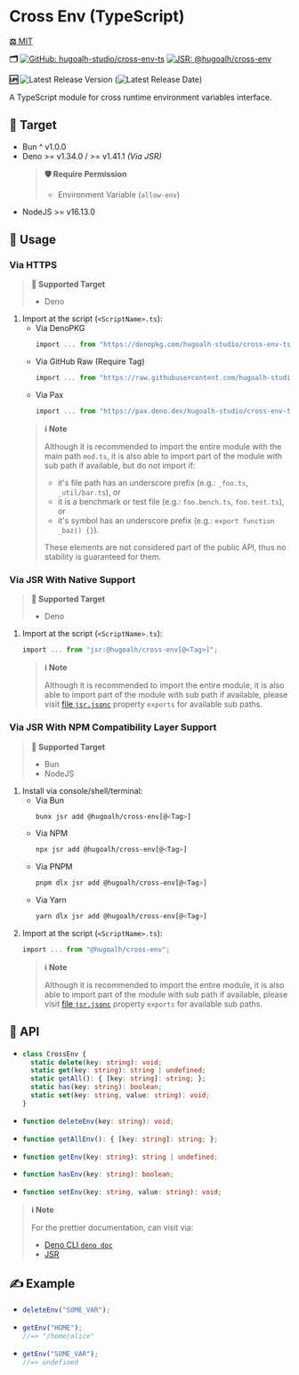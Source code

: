 # Cross Env (TypeScript)

[**⚖️** MIT](./LICENSE.md)

**🗂️**
[![GitHub: hugoalh-studio/cross-env-ts](https://img.shields.io/badge/hugoalh--studio/cross--env--ts-181717?logo=github&logoColor=ffffff&style=flat "GitHub: hugoalh-studio/cross-env-ts")](https://github.com/hugoalh-studio/cross-env-ts)
[![JSR: @hugoalh/cross-env](https://img.shields.io/badge/JSR-@hugoalh/cross--env-F7DF1E?labelColor=F7DF1E&logoColor=000000&style=flat "JSR: @hugoalh/cross-env")](https://jsr.io/@hugoalh/cross-env)

**🆙** ![Latest Release Version](https://img.shields.io/github/release/hugoalh-studio/cross-env-ts?sort=semver&color=2187C0&label=&style=flat "Latest Release Version") (![Latest Release Date](https://img.shields.io/github/release-date/hugoalh-studio/cross-env-ts?color=2187C0&label=&style=flat "Latest Release Date"))

A TypeScript module for cross runtime environment variables interface.

## 🎯 Target

- Bun ^ v1.0.0
- Deno >= v1.34.0 / >= v1.41.1 *(Via JSR)*
  > **🛡️ Require Permission**
  >
  > - Environment Variable (`allow-env`)
- NodeJS >= v16.13.0

## 🔰 Usage

### Via HTTPS

> **🎯 Supported Target**
>
> - Deno

1. Import at the script (`<ScriptName>.ts`):
    - Via DenoPKG
      ```ts
      import ... from "https://denopkg.com/hugoalh-studio/cross-env-ts[@<Tag>]/mod.ts";
      ```
    - Via GitHub Raw (Require Tag)
      ```ts
      import ... from "https://raw.githubusercontent.com/hugoalh-studio/cross-env-ts/<Tag>/mod.ts";
      ```
    - Via Pax
      ```ts
      import ... from "https://pax.deno.dev/hugoalh-studio/cross-env-ts[@<Tag>]/mod.ts";
      ```
    > **ℹ️ Note**
    >
    > Although it is recommended to import the entire module with the main path `mod.ts`, it is also able to import part of the module with sub path if available, but do not import if:
    >
    > - it's file path has an underscore prefix (e.g.: `_foo.ts`, `_util/bar.ts`), or
    > - it is a benchmark or test file (e.g.: `foo.bench.ts`, `foo.test.ts`), or
    > - it's symbol has an underscore prefix (e.g.: `export function _baz() {}`).
    >
    > These elements are not considered part of the public API, thus no stability is guaranteed for them.

### Via JSR With Native Support

> **🎯 Supported Target**
>
> - Deno

1. Import at the script (`<ScriptName>.ts`):
    ```ts
    import ... from "jsr:@hugoalh/cross-env[@<Tag>]";
    ```
    > **ℹ️ Note**
    >
    > Although it is recommended to import the entire module, it is also able to import part of the module with sub path if available, please visit [file `jsr.jsonc`](./jsr.jsonc) property `exports` for available sub paths.

### Via JSR With NPM Compatibility Layer Support

> **🎯 Supported Target**
>
> - Bun
> - NodeJS

1. Install via console/shell/terminal:
    - Via Bun
      ```sh
      bunx jsr add @hugoalh/cross-env[@<Tag>]
      ```
    - Via NPM
      ```sh
      npx jsr add @hugoalh/cross-env[@<Tag>]
      ```
    - Via PNPM
      ```sh
      pnpm dlx jsr add @hugoalh/cross-env[@<Tag>]
      ```
    - Via Yarn
      ```sh
      yarn dlx jsr add @hugoalh/cross-env[@<Tag>]
      ```
2. Import at the script (`<ScriptName>.ts`):
    ```ts
    import ... from "@hugoalh/cross-env";
    ```
    > **ℹ️ Note**
    >
    > Although it is recommended to import the entire module, it is also able to import part of the module with sub path if available, please visit [file `jsr.jsonc`](./jsr.jsonc) property `exports` for available sub paths.

## 🧩 API

- ```ts
  class CrossEnv {
    static delete(key: string): void;
    static get(key: string): string | undefined;
    static getAll(): { [key: string]: string; };
    static has(key: string): boolean;
    static set(key: string, value: string): void;
  }
  ```
- ```ts
  function deleteEnv(key: string): void;
  ```
- ```ts
  function getAllEnv(): { [key: string]: string; };
  ```
- ```ts
  function getEnv(key: string): string | undefined;
  ```
- ```ts
  function hasEnv(key: string): boolean;
  ```
- ```ts
  function setEnv(key: string, value: string): void;
  ```

> **ℹ️ Note**
>
> For the prettier documentation, can visit via:
>
> - [Deno CLI `deno doc`](https://deno.land/manual/tools/documentation_generator)
> - [JSR](https://jsr.io/@hugoalh/cross-env)

## ✍️ Example

- ```ts
  deleteEnv("SOME_VAR");
  ```
- ```ts
  getEnv("HOME");
  //=> "/home/alice"
  ```
- ```ts
  getEnv("SOME_VAR");
  //=> undefined
  ```
